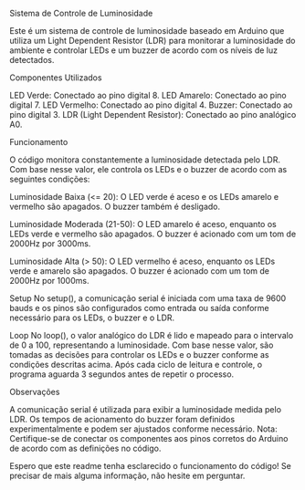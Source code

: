 Sistema de Controle de Luminosidade

Este é um sistema de controle de luminosidade baseado em Arduino que utiliza um Light Dependent Resistor (LDR) para monitorar a luminosidade do ambiente e controlar LEDs e um buzzer de acordo com os níveis de luz detectados.

Componentes Utilizados

LED Verde: Conectado ao pino digital 8.
LED Amarelo: Conectado ao pino digital 7.
LED Vermelho: Conectado ao pino digital 4.
Buzzer: Conectado ao pino digital 3.
LDR (Light Dependent Resistor): Conectado ao pino analógico A0.

Funcionamento

O código monitora constantemente a luminosidade detectada pelo LDR. Com base nesse valor, ele controla os LEDs e o buzzer de acordo com as seguintes condições:

Luminosidade Baixa (<= 20): O LED verde é aceso e os LEDs amarelo e vermelho são apagados. O buzzer também é desligado.

Luminosidade Moderada (21-50): O LED amarelo é aceso, enquanto os LEDs verde e vermelho são apagados. O buzzer é acionado com um tom de 2000Hz por 3000ms.

Luminosidade Alta (> 50): O LED vermelho é aceso, enquanto os LEDs verde e amarelo são apagados. O buzzer é acionado com um tom de 2000Hz por 1000ms.

Setup
No setup(), a comunicação serial é iniciada com uma taxa de 9600 bauds e os pinos são configurados como entrada ou saída conforme necessário para os LEDs, o buzzer e o LDR.

Loop
No loop(), o valor analógico do LDR é lido e mapeado para o intervalo de 0 a 100, representando a luminosidade. Com base nesse valor, são tomadas as decisões para controlar os LEDs e o buzzer conforme as condições descritas acima. Após cada ciclo de leitura e controle, o programa aguarda 3 segundos antes de repetir o processo.

Observações

A comunicação serial é utilizada para exibir a luminosidade medida pelo LDR.
Os tempos de acionamento do buzzer foram definidos experimentalmente e podem ser ajustados conforme necessário.
Nota: Certifique-se de conectar os componentes aos pinos corretos do Arduino de acordo com as definições no código.

Espero que este readme tenha esclarecido o funcionamento do código! Se precisar de mais alguma informação, não hesite em perguntar.



